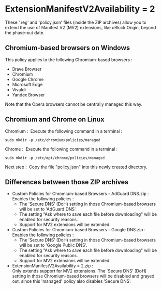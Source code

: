 # ExtensionManifestV2Availability = 2

These '.reg' and 'policy.json' files (inside the ZIP archives) allow you to extend the use of Manifest V2 (MV2) extensions, like uBlock Origin, beyond the phase-out date.

## Chromium-based browsers on Windows

This policy applies to the following Chromium-based browsers&nbsp;:

- Brave Browser
- Chromium
- Google Chrome
- Microsoft Edge
- Vivaldi
- Yandex Browser

Note that the Opera browsers cannot be centrally managed this way.

## Chromium and Chrome on Linux

Chromium&nbsp;: &nbsp;Execute the following command in a terminal&nbsp;:

    sudo mkdir -p /etc/chromium/policies/managed

Chrome&nbsp;: &nbsp;Execute the following command in a terminal&nbsp;:

    sudo mkdir -p /etc/opt/chrome/policies/managed

Next step&nbsp;: &nbsp;Copy the file "policy.json" into this newly created directory.

## Differences between those ZIP archives

- Custom Policies for Chromium-based Browsers - AdGuard DNS.zip&nbsp;:  
  Enables the following policies&nbsp;:
  - The 'Secure DNS' (DoH) setting in those Chromium-based browsers will be set to 'AdGuard DNS'.
  - The setting "Ask where to save each file before downloading" will be enabled for security reasons.
  - Support for MV2 extensions will be extended.
- Custom Policies for Chromium-based Browsers - Google DNS.zip&nbsp;:  
  Enables the following policies&nbsp;:
  - The 'Secure DNS' (DoH) setting in those Chromium-based browsers will be set to 'Google Public DNS'.
  - The setting "Ask where to save each file before downloading" will be enabled for security reasons.
  - Support for MV2 extensions will be extended.
- ExtensionManifestV2Availability = 2.zip&nbsp;:  
  Only extends support for MV2 extensions. The 'Secure DNS' (DoH) setting in those Chromium-based browsers will be disabled and grayed out, since this 'managed' policy also disables 'Secure DNS'.
